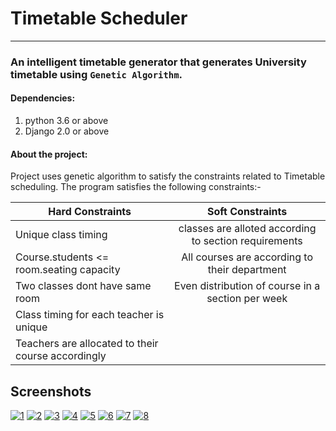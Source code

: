 # Timetable Scheduler
----------------------------------------------------------------------------------------------------------------------------
### An intelligent timetable generator that generates University timetable using `Genetic Algorithm`.

#### Dependencies:
 1. python 3.6 or above
 2. Django 2.0 or above

#### About the project:
Project uses genetic algorithm to satisfy the constraints related to Timetable scheduling. The program satisfies the following constraints:-

| Hard Constraints                                  | Soft Constraints                                     |
| --------------------------------------------------|:----------------------------------------------------:|
| Unique class timing                               | classes are alloted according to section requirements|
| Course.students <= room.seating capacity          | All courses are according to their department        |
| Two classes dont have same room                   | Even distribution of course in a section per week    |
| Class timing for each teacher is unique           |
| Teachers are allocated to their course accordingly|

## Screenshots

[![1](./assets/img/1.png)](#)
[![2](./assets/img/2.png)](#)
[![3](./assets/img/3.png)](#)
[![4](./assets/img/4.png)](#)
[![5](./assets/img/5.png)](#)
[![6](./assets/img/6.png)](#)
[![7](./assets/img/7.png)](#)
[![8](./assets/img/8.png)](#)


